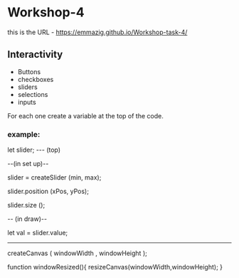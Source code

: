 # Workshop-4

this is the URL - https://emmazig.github.io/Workshop-task-4/


## Interactivity

- Buttons
- checkboxes
- sliders
- selections
- inputs 


For each one create a variable at the top of the code.

### example:

let slider; --- (top)

--(in set up)--

slider = createSlider (min, max);

slider.position (xPos, yPos);

slider.size ();

 -- (in draw)--
 
 let val = slider.value;

----------------------------------
createCanvas ( windowWidth , windowHeight );

function windowResized(){
resizeCanvas(windowWidth,windowHeight);
}


